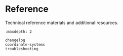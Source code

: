 # Reference

Technical reference materials and additional resources.

```{toctree}
:maxdepth: 2

changelog
coordinate-systems
troubleshooting
```